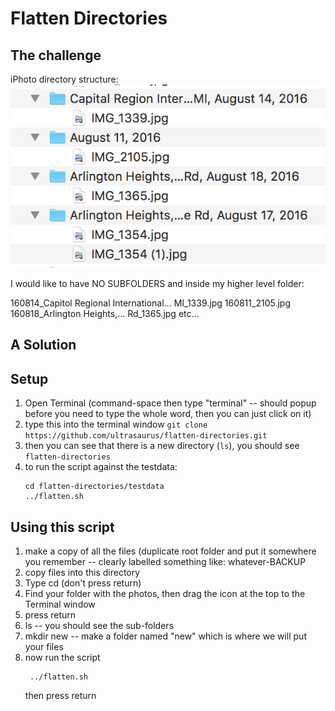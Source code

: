 # Flatten Directories

## The challenge

iPhoto directory structure:
![directory structure](doc/directory-structure.png)

I would like to have NO SUBFOLDERS and inside my higher level folder:

160814_Capitol Regional International… MI_1339.jpg
160811_2105.jpg
160818_Arlington Heights,… Rd_1365.jpg
etc…


## A Solution

## Setup
1. Open Terminal (command-space then type "terminal" -- should popup before you need to type the whole word, then you can just click on it)
2. type this into the terminal window
   `git clone https://github.com/ultrasaurus/flatten-directories.git`
3. then you can see that there is a new directory (`ls`), you should see `flatten-directories`
4. to run the script against the testdata:
   ```
   cd flatten-directories/testdata
   ../flatten.sh
   ```

## Using this script
1. make a copy of all the files (duplicate root folder and put it somewhere you remember -- clearly labelled something like: whatever-BACKUP
2. copy files into this directory
3. Type cd (don't press return)
4. Find your folder with the photos, then drag the icon at the top to the Terminal window
5. press return
6. ls <return> -- you should see the sub-folders
7. mkdir new <return>  -- make a folder named "new" which is where we will put your files
8.  now run the script
    ```
     ../flatten.sh
    ```
    then press return
